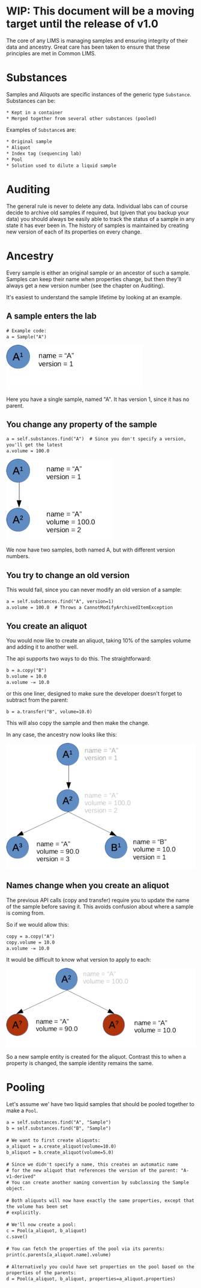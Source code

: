 # WIP: This document will be a moving target until the release of v1.0

The core of any LIMS is managing samples and ensuring integrity of their data and ancestry. Great care has been taken to ensure that these principles are met in Common LIMS.

# Substances

Samples and Aliquots are specific instances of the generic type `Substance`. Substances can be:

    * Kept in a container
    * Merged together from several other substances (pooled)

Examples of `Substance`s are:

    * Original sample
    * Aliquot
    * Index tag (sequencing lab)
    * Pool
    * Solution used to dilute a liquid sample

# Auditing

The general rule is never to delete any data. Individual labs can of course decide to archive old samples if required, but (given that you backup your data) you should always be easily able to track the status of a sample in any state it has ever been in. The history of samples is maintained by creating new version of each of its properties on every change.

# Ancestry

Every sample is either an original sample or an ancestor of such a sample. Samples can keep their name when properties change, but then they'll always get a new version number (see the chapter on Auditing).

It's easiest to understand the sample lifetime by looking at an example.

## A sample enters the lab

```
# Example code:
a = Sample("A")
```

![Sample enters the lab](./img/samples-01-imported.png)

Here you have a single sample, named "A". It has version 1, since it has no parent.

## You change any property of the sample

```
a = self.substances.find("A")  # Since you don't specify a version, you'll get the latest
a.volume = 100.0
```

![Volume set to 100.0](./img/samples-02.png)

We now have two samples, both named A, but with different version numbers.

## You try to change an old version

This would fail, since you can never modify an old version of a sample:

```
a = self.substances.find("A", version=1)
a.volume = 100.0  # Throws a CannotModifyArchivedItemException
```

## You create an aliquot

You would now like to create an aliquot, taking 10% of the samples volume and adding it to another well.

The api supports two ways to do this. The straightforward:

```
b = a.copy("B")
b.volume = 10.0
a.volume -= 10.0
```

or this one liner, designed to make sure the developer doesn't forget to subtract from the parent:

```
b = a.transfer("B", volume=10.0)
```

This will also copy the sample and then make the change.

In any case, the ancestry now looks like this:

![Create an aliquot](./img/samples-03.png)

## Names change when you create an aliquot

The previous API calls (copy and transfer) require you to update the name of the sample before saving it. This avoids confusion about where a sample is coming from.

So if we would allow this:

```
copy = a.copy("A")
copy.volume = 10.0
a.volume -= 10.0
```

It would be difficult to know what version to apply to each:

![Version inconsistency](./img/samples-04.png)

So a new sample entity is created for the aliquot. Contrast this to when a property is changed, the sample identity remains the same.

# Pooling

Let's assume we' have two liquid samples that should be pooled together to make a `Pool`.

```
a = self.substances.find("A", "Sample")
b = self.substances.find("B", "Sample")

# We want to first create aliquots:
a_aliquot = a.create_aliquot(volume=10.0)
b_aliquot = b.create_aliquot(volume=5.0)

# Since we didn't specify a name, this creates an automatic name
# for the new aliquot that references the version of the parent: "A-v1-derived"
# You can create another naming convention by subclassing the Sample object.

# Both aliquots will now have exactly the same properties, except that the volume has been set
# explicitly.

# We'll now create a pool:
c = Pool(a_aliquot, b_aliquot)
c.save()

# You can fetch the properties of the pool via its parents:
print(c.parents[a_aliquot.name].volume)

# Alternatively you could have set properties on the pool based on the properties of the parents:
d = Pool(a_aliquot, b_aliquot, properties=a_aliquot.properties)
```
